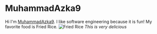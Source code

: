# MuhammadAzka9

Hi I'm [MuhammadAzka9](https://github.com/MuhammadAzka9). I like software engineering because it is fun! 
My favorite food is Fried Rice.
![Fried Rice](https://wallpapercave.com/wp/wp3053237.jpg)
*This is very delicious*